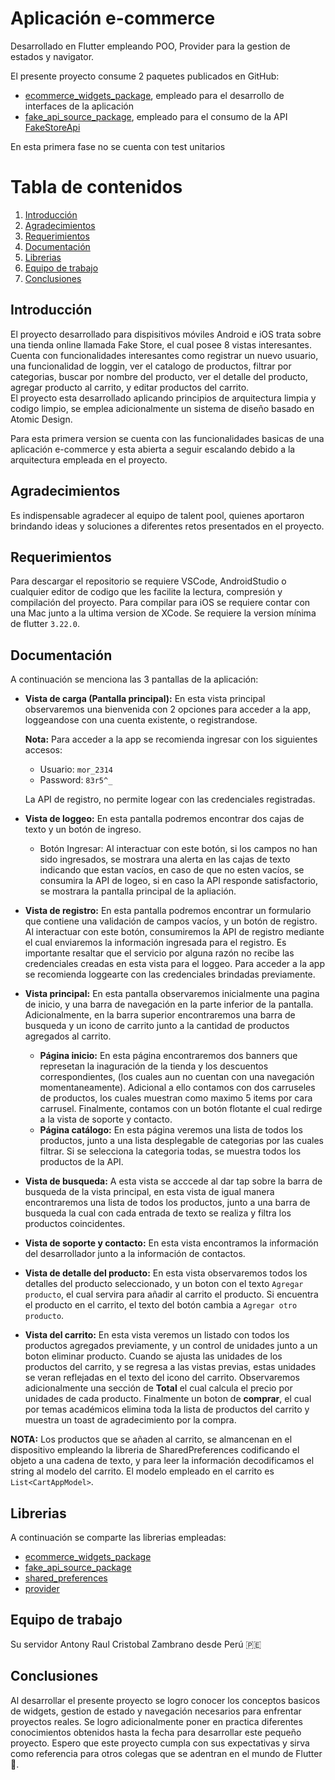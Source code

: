 # Aplicación e-commerce

Desarrollado en Flutter empleando POO, Provider para la gestion de estados y navigator.  

El presente proyecto consume 2 paquetes publicados en GitHub:  
* [ecommerce_widgets_package](https://github.com/acristobalito/ecommerce_widgets_package), empleado para el desarrollo de interfaces de la aplicación
* [fake_api_source_package](https://github.com/acristobalito/fake_api_source_package), empleado para el consumo de la API [FakeStoreApi](https://fakestoreapi.com/)
  
En esta primera fase no se cuenta con test unitarios

# Tabla de contenidos
1. [Introducción](#introduction)
2. [Agradecimientos](#thanks)
3. [Requerimientos](#requeriments)
4. [Documentación](#doc)
5. [Librerias](#libraries)
6. [Equipo de trabajo](#team)
7. [Conclusiones](#end) 

## Introducción
El proyecto desarrollado para dispisitivos móviles Android e iOS trata sobre una tienda online llamada Fake Store, el cual posee 8 vistas interesantes.  
Cuenta con funcionalidades interesantes como registrar un nuevo usuario, una funcionalidad de loggin, ver el catalogo de productos, filtrar por categorias, buscar por nombre del producto, ver el detalle del producto, agregar producto al carrito, y editar productos del carrito.  
El proyecto esta desarrollado aplicando principios de arquitectura limpia y codigo limpio, se emplea adicionalmente un sistema de diseño basado en Atomic Design.  
  
Para esta primera version se cuenta con las funcionalidades basicas de una aplicación e-commerce y esta abierta a seguir escalando debido a la arquitectura empleada en el proyecto.

## Agradecimientos
Es indispensable agradecer al equipo de talent pool, quienes aportaron brindando ideas y soluciones a diferentes retos presentados en el proyecto.

## Requerimientos
Para descargar el repositorio se requiere VSCode, AndroidStudio o cualquier editor de codigo que les facilite la lectura, compresión y compilación del proyecto.
Para compilar para iOS se requiere contar con una Mac junto a la ultima version de XCode.
Se requiere la version mínima de flutter `3.22.0`.

## Documentación
A continuación se menciona las 3 pantallas de la aplicación:  
+ __Vista de carga (Pantalla principal):__
  En esta vista principal observaremos una bienvenida con 2 opciones para acceder a la app, loggeandose con una cuenta existente, o registrandose.
    
  **Nota:**  Para acceder a la app se recomienda ingresar con los siguientes accesos:
  * Usuario: `mor_2314`
  * Password: `83r5^_`
    
  La API de registro, no permite logear con las credenciales registradas.
    
+ __Vista de loggeo:__
		En esta pantalla podremos encontrar dos cajas de texto y un botón de ingreso.  
  * Botón Ingresar: Al interactuar con este botón, si los campos no han sido ingresados, se mostrara una alerta en las cajas de texto indicando que estan vacíos, en caso de que no esten vacíos, se consumira la API de logeo, si en caso la API responde satisfactorio, se mostrara la pantalla principal de la apliación.
      
+ __Vista de registro:__
		En esta pantalla podremos encontrar un formulario que contiene una validación de campos vacíos, y un botón de registro. Al interactuar con este botón, consumiremos la API de registro mediante el cual enviaremos la información ingresada para el registro. Es importante resaltar que el servicio por alguna razón no recibe las credenciales creadas en esta vista para el loggeo. Para acceder a la app se recomienda loggearte con las credenciales brindadas previamente.

+ __Vista principal:__ En esta pantalla observaremos inicialmente una pagina de inicio, y una barra de navegación en la parte inferior de la pantalla. Adicionalmente, en la barra superior encontraremos una barra de busqueda y un icono de carrito junto a la cantidad de productos agregados al carrito.
    * __Página inicio:__ En esta página encontraremos dos banners que represetan la inaguración de la tienda y los descuentos correspondientes, (los cuales aun no cuentan con una navegación momentaneamente). Adicional a ello contamos con dos carruseles de productos, los cuales muestran como maximo 5 items por cara carrusel. Finalmente, contamos con un botón flotante el cual redirge a la vista de soporte y contacto.
    * __Página catálogo:__ En esta página veremos una lista de todos los productos, junto a una lista desplegable de categorias por las cuales filtrar. Si se selecciona la categoria todas, se muestra todos los productos de la API.
+ __Vista de busqueda:__ A esta vista se acccede al dar tap sobre la barra de busqueda de la vista principal, en esta vista de igual manera encontraremos una lista de todos los productos, junto a una barra de busqueda la cual con cada entrada de texto se realiza y filtra los productos coincidentes.
+ __Vista de soporte y contacto:__ En esta vista encontramos la información del desarrollador junto a la información de contactos.
+ __Vista de detalle del producto:__ En esta vista observaremos todos los detalles del producto seleccionado, y un boton con el texto `Agregar producto`, el cual servira para añadir al carrito el producto. Si encuentra el producto en el carrito, el texto del botón cambia a `Agregar otro producto`.
+ __Vista del carrito:__ En esta vista veremos un listado con todos los productos agregados previamente, y un control de unidades junto a un boton eliminar producto. Cuando se ajusta las unidades de los productos del carrito, y se regresa a las vistas previas, estas unidades se veran reflejadas en el texto del icono del carrito. Observaremos adicionalmente una sección de **Total** el cual calcula el precio por unidades de cada producto. Finalmente un boton de **comprar**, el cual por temas académicos elimina toda la lista de productos del carrito y muestra un toast de agradecimiento por la compra.

**NOTA:** Los productos que se añaden al carrito, se almancenan en el dispositivo empleando la libreria de SharedPreferences codificando el objeto a una cadena de texto, y para leer la información decodificamos el string al modelo del carrito. El modelo empleado en el carrito es `List<CartAppModel>`.  

 ## Librerias
 A continuación se comparte las librerias empleadas:  
 * [ecommerce_widgets_package](https://github.com/acristobalito/ecommerce_widgets_package)
 * [fake_api_source_package](https://github.com/acristobalito/fake_api_source_package)
 * [shared_preferences](https://pub.dev/packages/shared_preferences)
 * [provider](https://pub.dev/packages/provider)  

 ## Equipo de trabajo
 Su servidor Antony Raul Cristobal Zambrano desde Perú 🇵🇪

 ## Conclusiones
 Al desarrollar el presente proyecto se logro conocer los conceptos basicos de widgets, gestion de estado y navegación necesarios para enfrentar proyectos reales. Se logro adicionalmente poner en practica diferentes conocimientos obtenidos hasta la fecha para desarrollar este pequeño proyecto.
 Espero que este proyecto cumpla con sus expectativas y sirva como referencia para otros colegas que se adentran en el mundo de Flutter 🩵.
